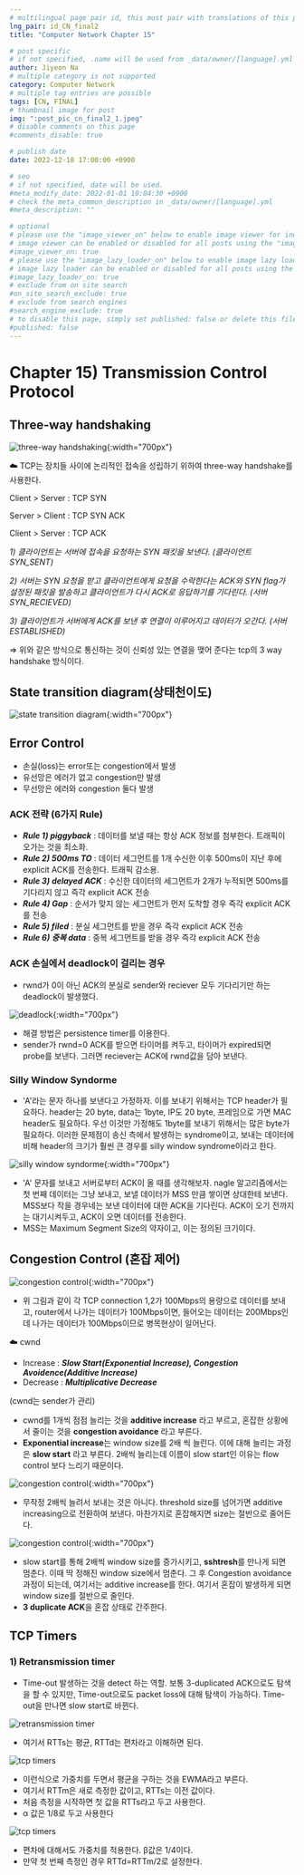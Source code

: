 ```yaml
---
# multilingual page pair id, this must pair with translations of this page. (This name must be unique)
lng_pair: id_CN_final2
title: "Computer Network Chapter 15"

# post specific
# if not specified, .name will be used from _data/owner/[language].yml
author: Jiyeon Na
# multiple category is not supported
category: Computer Network
# multiple tag entries are possible
tags: [CN, FINAL]
# thumbnail image for post
img: ":post_pic_cn_final2_1.jpeg"
# disable comments on this page
#comments_disable: true

# publish date
date: 2022-12-18 17:00:00 +0900

# seo
# if not specified, date will be used.
#meta_modify_date: 2022-01-01 10:04:30 +0900
# check the meta_common_description in _data/owner/[language].yml
#meta_description: ""

# optional
# please use the "image_viewer_on" below to enable image viewer for individual pages or posts (_posts/ or [language]/_posts folders).
# image viewer can be enabled or disabled for all posts using the "image_viewer_posts: true" setting in _data/conf/main.yml.
#image_viewer_on: true
# please use the "image_lazy_loader_on" below to enable image lazy loader for individual pages or posts (_posts/ or [language]/_posts folders).
# image lazy loader can be enabled or disabled for all posts using the "image_lazy_loader_posts: true" setting in _data/conf/main.yml.
#image_lazy_loader_on: true
# exclude from on site search
#on_site_search_exclude: true
# exclude from search engines
#search_engine_exclude: true
# to disable this page, simply set published: false or delete this file
#published: false
---
```


# Chapter 15) Transmission Control Protocol

## Three-way handshaking

![three-way handshaking](:post_pic_cn_final2_1.jpeg){:width="700px"}

<aside>
☁️ TCP는 장치들 사이에 논리적인 접속을 성립하기 위하여 three-way handshake를 사용한다.

Client > Server : TCP SYN

Server > Client : TCP SYN ACK

Client > Server : TCP ACK

</aside>

*1) 클라이언트는 서버에 접속을 요청하는 SYN 패킷을 보낸다. (클라이언트 SYN_SENT)*

*2) 서버는 SYN 요청을 받고 클라이언트에게 요청을 수락한다는 ACK와 SYN flag가 설정된 패킷을 발송하고 클라이언트가 다시 ACK로 응답하기를 기다린다. (서버 SYN_RECIEVED)*

*3) 클라이언트가 서버에게 ACK를 보낸 후 연결이 이루어지고 데이터가 오간다. (서버 ESTABLISHED)*

⇒ 위와 같은 방식으로 통신하는 것이 신뢰성 있는 연결을 맺어 준다는 tcp의 3 way handshake 방식이다. 

## State transition diagram(상태천이도)

![state transition diagram](:post_pic_cn_final2_2.jpeg){:width="700px"}

## Error Control

- 손실(loss)는 error또는 congestion에서 발생
- 유선망은 에러가 없고 congestion만 발생
- 무선망은 에러와 congestion 둘다 발생

### ACK 전략 (6가지 Rule)

- ***Rule 1) piggyback*** : 데이터를 보낼 때는 항상 ACK 정보를 첨부한다. 트래픽이 오가는 것을 최소화.
- ***Rule 2) 500ms TO*** : 데이터 세그먼트를 1개 수신한 이후 500ms이 지난 후에 explicit ACK를 전송한다. 트래픽 감소용.
- ***Rule 3) delayed ACK*** : 수신한 데이터의 세그먼트가 2개가 누적되면 500ms를 기다리지 않고 즉각 explicit ACK 전송
- ***Rule 4) Gap*** : 순서가 맞지 않는 세그먼트가 먼저 도착할 경우 즉각 explicit ACK를 전송
- ***Rule 5) filed*** : 분실 세그먼트를 받을 경우 즉각 explicit ACK 전송
- ***Rule 6) 중복 data*** : 중복 세그먼트를 받을 경우 즉각 explicit ACK 전송

### ACK 손실에서 deadlock이 걸리는 경우

- rwnd가 0이 아닌 ACK의 분실로 sender와 reciever 모두 기다리기만 하는 deadlock이 발생했다.

![deadlock](:post_pic_cn_final2_3.jpeg){:width="700px"}

- 해결 방법은 persistence timer를 이용한다.
- sender가 rwnd=0 ACK를 받으면 타이머를 켜두고, 타이머가 expired되면 probe를 보낸다. 그러면 reciever는 ACK에 rwnd값을 담아 보낸다.

### Silly Window Syndorme

- 'A'라는 문자 하나를 보낸다고 가정하자. 이를 보내기 위해서는 TCP header가 필요하다. header는 20 byte, data는 1byte, IP도 20 byte, 프레임으로 가면 MAC header도 필요하다. 우선 이것만 가정해도 1byte를 보내기 위해서는 많은 byte가 필요하다. 이러한 문제점이 송신 측에서 발생하는 syndrome이고, 보내는 데이터에 비해 header의 크기가 훨씬 큰 경우를 silly window syndrome이라고 한다.

![silly window syndorme](:post_pic_cn_final2_4.png){:width="700px"}

- 'A' 문자를 보내고 서버로부터 ACK이 올 때를 생각해보자. nagle 알고리즘에서는 첫 번째 데이터는 그냥 보내고, 보낼 데이터가 MSS 만큼 쌓이면 상대한테 보낸다. MSS보다 작을 경우네는 보낸 데이터에 대한 ACK을 기다린다. ACK이 오기 전까지는 대기시켜두고, ACK이 오면 데이터를 전송한다.
- MSS는 Maximum Segment Size의 약자이고, 이는 정의된 크기이다.

## Congestion Control (혼잡 제어)

![congestion control](:post_pic_cn_final2_5.png){:width="700px"}

- 위 그림과 같이 각 TCP connection 1,2가 100Mbps의 용량으로 데이터를 보내고, router에서 나가는 데이터가 100Mbps이면, 들어오는 데이터는 200Mbps인데 나가는 데이터가 100Mbps이므로 병목현상이 일어난다.

<aside>
☁️ cwnd

- Increase : ***Slow Start(Exponential Increase), Congestion Avoidence(Additive Increase)***
- Decrease : ***Multiplicative Decrease***
</aside>

(cwnd는 sender가 관리)

- cwnd를 1개씩 점점 늘리는 것을 **additive increase** 라고 부르고, 혼잡한 상황에서 줄이는 것을 **congestion avoidance** 라고 부른다.
- **Exponential increase**는 window size를 2배 씩 늘린다. 이에 대해 늘리는 과정은 **slow start**
라고 부른다. 2배씩 늘리는데 이름이 slow start인 이유는 flow control 보다 느리기 때문이다.

![congestion control](:post_pic_cn_final2_6.jpeg){:width="700px"}

- 무작정 2배씩 늘려서 보내는 것은 아니다. threshold size를 넘어가면 additive increasing으로 전환하여 보낸다. 마찬가지로 혼잡해지면 size는 절반으로 줄어든다.

![congestion control](:post_pic_cn_final2_7.jpeg){:width="700px"}

- slow start를 통해 2배씩 window size를 증가시키고, **sshtresh**를 만나게 되면 멈춘다. 이때 딱 정해진 window size에서 멈춘다. 그 후 Congestion avoidance 과정이 되는데, 여기서는 additive increase를 한다. 여기서 혼잡이 발생하게 되면 window size를 절반으로 줄인다.
- **3 duplicate ACK**을 혼잡 상태로 간주한다.

## TCP Timers

### 1) Retransmission timer

- Time-out 발생하는 것을 detect 하는 역할. 보통 3-duplicated ACK으로도 탐색을 할 수 있지만, Time-out으로도 packet loss에 대해 탐색이 가능하다. Time-out을 만나면 slow start로 바뀐다.

![retransmission timer](:post_pic_cn_final2_8.png)

- 여기서 RTTs는 평균, RTTd는 편차라고 이해하면 된다.

![tcp timers](:post_pic_cn_final2_9.png)

- 이런식으로 가중치를 두면서 평균을 구하는 것을 EWMA라고 부른다.
- 여기서 RTTm은 새로 측정한 값이고, RTTs는 이전 값이다.
- 처음 측정을 시작하면 첫 값을 RTTs라고 두고 사용한다.
- α 값은 1/8로 두고 사용한다

![tcp timers](:post_pic_cn_final2_10.png)

- 편차에 대해서도 가중치를 적용한다. β값은 1/4이다.
- 만약 첫 번째 측정인 경우 RTTd=RTTm/2로 설정한다.
